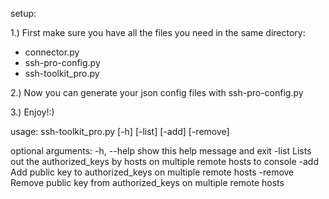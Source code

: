 setup:

1.) First make sure you have all the files you need in the same directory:
- connector.py
- ssh-pro-config.py
- ssh-toolkit_pro.py

2.) Now you can generate your json config files with ssh-pro-config.py

3.) Enjoy!:)

usage: ssh-toolkit_pro.py [-h] [-list] [-add] [-remove]

optional arguments:
  -h, --help  show this help message and exit
  -list       Lists out the authorized_keys by hosts on multiple remote hosts to console
  -add        Add public key to authorized_keys on multiple remote hosts
  -remove     Remove public key from authorized_keys on multiple remote hosts

